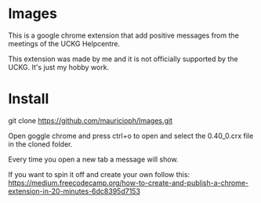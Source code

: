 # Images
This is a google chrome extension that add positive messages from the meetings of the UCKG Helpcentre.

This extension was made by me and it is not officially supported by the UCKG. It's just my hobby work.

# Install 

git clone https://github.com/mauricioph/Images.git

Open goggle chrome and press ctrl+o to open and select the 0.40_0.crx file in the cloned folder.

Every time you open a new tab a message will show.

If you want to spin it off and create your own follow this:
https://medium.freecodecamp.org/how-to-create-and-publish-a-chrome-extension-in-20-minutes-6dc8395d7153

